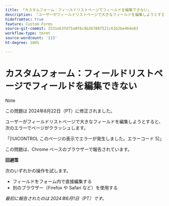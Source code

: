 ```yaml
---
title: 「カスタムフォーム：フィールドリストページでフィールドを編集できない」
description: 「ユーザーがフィールドリストページで大きなフィールドを編集しようとすると、エラーでページがクラッシュします。回避策はあります。」
hidefromtoc: true
feature: Custom Forms
source-git-commit: 2531eb3fd75a0f6c9b26780f521c61b2be464e83
workflow-type: tm+mt
source-wordcount: '113'
ht-degree: 100%

---
```



# カスタムフォーム：フィールドリストページでフィールドを編集できない

>[!NOTE]
>
>この問題は 2024年8月22日（PT）に修正されました。

ユーザーがフィールドリストページで大きなフィールドを編集しようとすると、次のエラーでページがクラッシュします。

「[!UICONTROL このページの表示でエラーが発生しました。エラーコード 5]」

この問題は、Chrome ベースのブラウザーで報告されています。

**回避策**

次のいずれかの操作を試します。

* フィールドをフォーム内で直接編集する
* 別のブラウザー（Firefox や Safari など）を使用する

_最初に報告されたのは 2024年6月1日（PT）です。_
